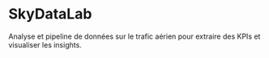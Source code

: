 # SkyDataLab
Analyse et pipeline de données sur le trafic aérien pour extraire des KPIs et visualiser les insights.
